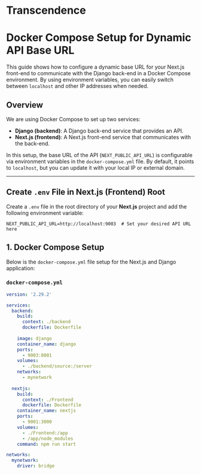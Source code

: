 # Transcendence
# Docker Compose Setup for Dynamic API Base URL

This guide shows how to configure a dynamic base URL for your Next.js front-end to communicate with the Django back-end in a Docker Compose environment. By using environment variables, you can easily switch between `localhost` and other IP addresses when needed.

## Overview

We are using Docker Compose to set up two services:

- **Django (backend)**: A Django back-end service that provides an API.
- **Next.js (frontend)**: A Next.js front-end service that communicates with the back-end.

In this setup, the base URL of the API (`NEXT_PUBLIC_API_URL`) is configurable via environment variables in the `docker-compose.yml` file. By default, it points to `localhost`, but you can update it with your local IP or external domain.

---
## Create `.env` File in Next.js (Frontend) Root

Create a `.env` file in the root directory of your **Next.js** project and add the following environment variable:

```env
NEXT_PUBLIC_API_URL=http://localhost:9003  # Set your desired API URL here
```
## 1. Docker Compose Setup

Below is the `docker-compose.yml` file setup for the Next.js and Django application:

### `docker-compose.yml`

```yaml
version: '2.29.2'

services:
  backend:
    build:
      context: ./backend
      dockerfile: Dockerfile
    
    image: django
    container_name: django
    ports:
      - 9003:8001
    volumes:
      - ./backend/source:/server
    networks:
      - mynetwork
  
  nextjs:
    build:
      context: ./Frontend
      dockerfile: Dockerfile
    container_name: nextjs
    ports:
      - 9001:3000
    volumes:
      - ./Frontend:/app
      - /app/node_modules
    command: npm run start 

networks:
  mynetwork:
    driver: bridge
